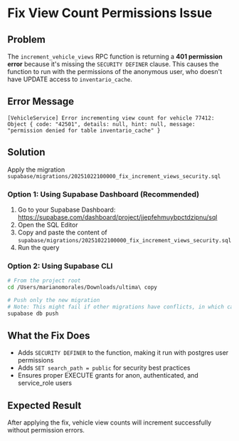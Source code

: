 # Fix View Count Permissions Issue

## Problem
The `increment_vehicle_views` RPC function is returning a **401 permission error** because it's missing the `SECURITY DEFINER` clause. This causes the function to run with the permissions of the anonymous user, who doesn't have UPDATE access to `inventario_cache`.

## Error Message
```
[VehicleService] Error incrementing view count for vehicle 77412:
Object { code: "42501", details: null, hint: null, message: "permission denied for table inventario_cache" }
```

## Solution
Apply the migration `supabase/migrations/20251022100000_fix_increment_views_security.sql`

### Option 1: Using Supabase Dashboard (Recommended)
1. Go to your Supabase Dashboard: https://supabase.com/dashboard/project/jjepfehmuybpctdzipnu/sql
2. Open the SQL Editor
3. Copy and paste the content of `supabase/migrations/20251022100000_fix_increment_views_security.sql`
4. Run the query

### Option 2: Using Supabase CLI
```bash
# From the project root
cd /Users/marianomorales/Downloads/ultima\ copy

# Push only the new migration
# Note: This might fail if other migrations have conflicts, in which case use Option 1
supabase db push
```

## What the Fix Does
- Adds `SECURITY DEFINER` to the function, making it run with postgres user permissions
- Adds `SET search_path = public` for security best practices
- Ensures proper EXECUTE grants for anon, authenticated, and service_role users

## Expected Result
After applying the fix, vehicle view counts will increment successfully without permission errors.

